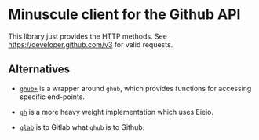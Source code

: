 Minuscule client for the Github API
===================================

This library just provides the HTTP methods.
See https://developer.github.com/v3 for valid requests.

Alternatives
------------

* [`ghub+`](https://github.com/vermiculus/ghub-plus) is a wrapper
  around `ghub`, which provides functions for accessing specific
  end-points.

* [`gh`](https://github.com/sigma/gh.el) is a more heavy weight
  implementation which uses Eieio.

* [`glab`](https://gitlab.com/tarsius/glab) is to Gitlab what `ghub`
  is to Github.
